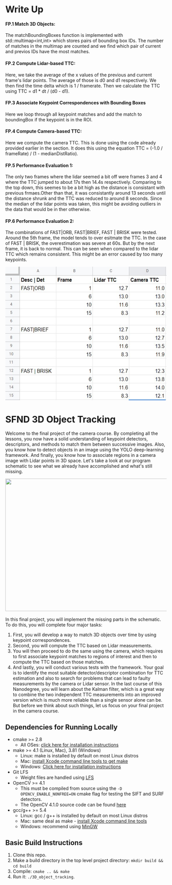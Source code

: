 # Write Up
#### FP.1 Match 3D Objects: 
The matchBoundingBoxes function is implemented with std::multimap<int,int> which stores pairs of bounding box IDs. The number of matches in the multimap are counted and we find which pair of current and previos IDs have the most matches. 

#### FP.2 Compute Lidar-based TTC:
Here, we take the average of the x values of the previous and current frame's lidar points. The average of those is d0 and d1 respectively. We then find the time delta which is 1 / framerate. Then we calculate the TTC using TTC = d1 * dt / (d0 - d1).

#### FP.3 Associate Keypoint Correspondences with Bounding Boxes
Here we loop through all keypoint matches and add the match to boundingBox if the keypoint is in the ROI.

#### FP.4 Compute Camera-based TTC:
Here we compute the camera TTC. This is done using the code already provided earlier in the section. It does this using the equation TTC = (-1.0 / frameRate) / (1 - medianDistRatio).

#### FP.5 Performance Evaluation 1:
 The only two frames where the lidar seemed a bit off were frames 3 and 4 where the TTC jumped to about 17s then 14.4s respectively. Comparing to the top down, this seemes to be a bit high as the distance is consistant with previous frmaes.Other than that, it was consistantly around 13 seconds until the distance shrunk and the TTC was reduced to around 8 seconds. Since the median of the lidar points was taken, this might be avoiding outliers in the data that would be in ther otherwise. 

#### FP.6 Performance Evaluation 2:
The combinations of FAST|ORB, FAST|BRIEF, FAST | BRISK were tested. Around the 5th frame, the model tends to over esitmate the TTC. In the case of FAST | BRISK, the overestimation was severe at 60s. But by the next frame, it is back to normal. This can be seen when compared to the lidar TTC which remains consistent. This might be an error caused by too many keypoints.

<img src="images/final camera spreadsheet.jpg" width="569" height="417" />


# SFND 3D Object Tracking

Welcome to the final project of the camera course. By completing all the lessons, you now have a solid understanding of keypoint detectors, descriptors, and methods to match them between successive images. Also, you know how to detect objects in an image using the YOLO deep-learning framework. And finally, you know how to associate regions in a camera image with Lidar points in 3D space. Let's take a look at our program schematic to see what we already have accomplished and what's still missing.

<img src="images/course_code_structure.png" width="779" height="414" />

In this final project, you will implement the missing parts in the schematic. To do this, you will complete four major tasks: 
1. First, you will develop a way to match 3D objects over time by using keypoint correspondences. 
2. Second, you will compute the TTC based on Lidar measurements. 
3. You will then proceed to do the same using the camera, which requires to first associate keypoint matches to regions of interest and then to compute the TTC based on those matches. 
4. And lastly, you will conduct various tests with the framework. Your goal is to identify the most suitable detector/descriptor combination for TTC estimation and also to search for problems that can lead to faulty measurements by the camera or Lidar sensor. In the last course of this Nanodegree, you will learn about the Kalman filter, which is a great way to combine the two independent TTC measurements into an improved version which is much more reliable than a single sensor alone can be. But before we think about such things, let us focus on your final project in the camera course. 

## Dependencies for Running Locally
* cmake >= 2.8
  * All OSes: [click here for installation instructions](https://cmake.org/install/)
* make >= 4.1 (Linux, Mac), 3.81 (Windows)
  * Linux: make is installed by default on most Linux distros
  * Mac: [install Xcode command line tools to get make](https://developer.apple.com/xcode/features/)
  * Windows: [Click here for installation instructions](http://gnuwin32.sourceforge.net/packages/make.htm)
* Git LFS
  * Weight files are handled using [LFS](https://git-lfs.github.com/)
* OpenCV >= 4.1
  * This must be compiled from source using the `-D OPENCV_ENABLE_NONFREE=ON` cmake flag for testing the SIFT and SURF detectors.
  * The OpenCV 4.1.0 source code can be found [here](https://github.com/opencv/opencv/tree/4.1.0)
* gcc/g++ >= 5.4
  * Linux: gcc / g++ is installed by default on most Linux distros
  * Mac: same deal as make - [install Xcode command line tools](https://developer.apple.com/xcode/features/)
  * Windows: recommend using [MinGW](http://www.mingw.org/)

## Basic Build Instructions

1. Clone this repo.
2. Make a build directory in the top level project directory: `mkdir build && cd build`
3. Compile: `cmake .. && make`
4. Run it: `./3D_object_tracking`.
